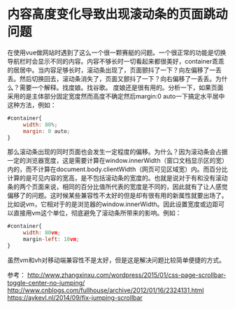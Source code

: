# 内容高度变化导致出现滚动条的页面跳动问题

在使用vue做网站时遇到了这么一个很一颗赛艇的问题。一个很正常的功能是切换导航栏时会显示不同的内容。内容不够长时一切看起来都很美好，container乖乖的居居中。当内容足够长时，滚动条出现了，页面颤抖了一下？向左偏移了一丢丢。然后切换回去，滚动条消失了，页面又颤抖了一下？向右偏移了一丢丢。为什么？需要一个解释。找度娘。找谷歌。
度娘还是很有用的。分析一下，如果页面采用的是主体部分固定宽度然而高度不确定然后margin:0 auto一下搞定水平居中这种方法，例如：
```javascript
#container{
     width: 80%;
     margin: 0 auto;
}
```
那么滚动条出现的同时页面也会发生一定程度的偏移。为什么？因为滚动条会占据一定的浏览器宽度，这是需要计算在window.innerWidth（窗口文档显示区的宽）内的，而不计算在document.body.clientWidth（网页可见区域宽）内。而百分比计算的是可见内容的宽高，是不包括滚动条的宽度的。也就是说对于有和没有滚动条的两个页面来说，相同的百分比值所代表的宽度是不同的，因此就有了让人感觉偏移了的问题。这时候某些兼容性不太好的但是却有很有用的新属性就要出场了。比如说vm，它相对于的是浏览器的window.innerWidth。因此设置宽度或边距可以直接用vm这个单位，彻底避免了滚动条所带来的影响。例如：
```javascript
#container{
     width: 80vm;
     margin-left: 10vm;
}
```
虽然vm和vh对移动端兼容性不是太好，但是这是解决问题比较简单便捷的方式。

参考：
http://www.zhangxinxu.com/wordpress/2015/01/css-page-scrollbar-toggle-center-no-jumping/
http://www.cnblogs.com/fullhouse/archive/2012/01/16/2324131.html
https://aykevl.nl/2014/09/fix-jumping-scrollbar
